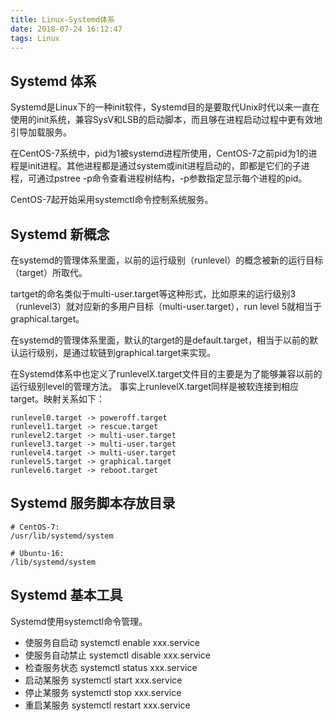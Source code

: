 ```yaml
---
title: Linux-Systemd体系
date: 2018-07-24 16:12:47
tags: Linux
---
```


## Systemd 体系
Systemd是Linux下的一种init软件，Systemd目的是要取代Unix时代以来一直在使用的init系统，兼容SysV和LSB的启动脚本，而且够在进程启动过程中更有效地引导加载服务。 

在CentOS-7系统中，pid为1被systemd进程所使用，CentOS-7之前pid为1的进程是init进程。其他进程都是通过system或init进程启动的，即都是它们的子进程，可通过pstree -p命令查看进程树结构，-p参数指定显示每个进程的pid。

CentOS-7起开始采用systemctl命令控制系统服务。

## Systemd 新概念
在systemd的管理体系里面，以前的运行级别（runlevel）的概念被新的运行目标（target）所取代。

tartget的命名类似于multi-user.target等这种形式，比如原来的运行级别3（runlevel3）就对应新的多用户目标（multi-user.target），run level 5就相当于graphical.target。 

在systemd的管理体系里面，默认的target的是default.target，相当于以前的默认运行级别，是通过软链到graphical.target来实现。

在Systemd体系中也定义了runlevelX.target文件目的主要是为了能够兼容以前的运行级别level的管理方法。 事实上runlevelX.target同样是被软连接到相应target。映射关系如下：

```
runlevel0.target -> poweroff.target
runlevel1.target -> rescue.target
runlevel2.target -> multi-user.target
runlevel3.target -> multi-user.target
runlevel4.target -> multi-user.target
runlevel5.target -> graphical.target
runlevel6.target -> reboot.target
```


## Systemd 服务脚本存放目录
```
# CentOS-7: 
/usr/lib/systemd/system

# Ubuntu-16: 
/lib/systemd/system
```

## Systemd 基本工具
Systemd使用systemctl命令管理。 

- 使服务自启动 systemctl enable xxx.service
- 使服务自动禁止 systemctl disable xxx.service
- 检查服务状态 systemctl status xxx.service
- 启动某服务 systemctl start xxx.service
- 停止某服务 systemctl stop xxx.service
- 重启某服务 systemctl restart xxx.service









